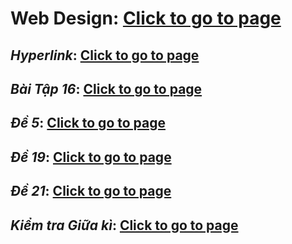 # Web Design: [Click to go to page](https://nguyen-th-dat.github.io/exercise/web-design/)

## *Hyperlink*: [Click to go to page](https://nguyen-th-dat.github.io/exercise/web-design/hyperlink/)  
## *Bài Tập 16*: [Click to go to page](https://nguyen-th-dat.github.io/exercise/web-design/baitap16/)
## *Đề 5*: [Click to go to page](https://nguyen-th-dat.github.io/exercise/web-design/de5/)
## *Đề 19*: [Click to go to page](https://nguyen-th-dat.github.io/exercise/web-design/de19/)
## *Đề 21*: [Click to go to page](https://nguyen-th-dat.github.io/exercise/web-design/de21/)
## *Kiểm tra Giữa kì*: [Click to go to page](https://nguyen-th-dat.github.io/exercise/web-design/kiemtragiuaki/) 
